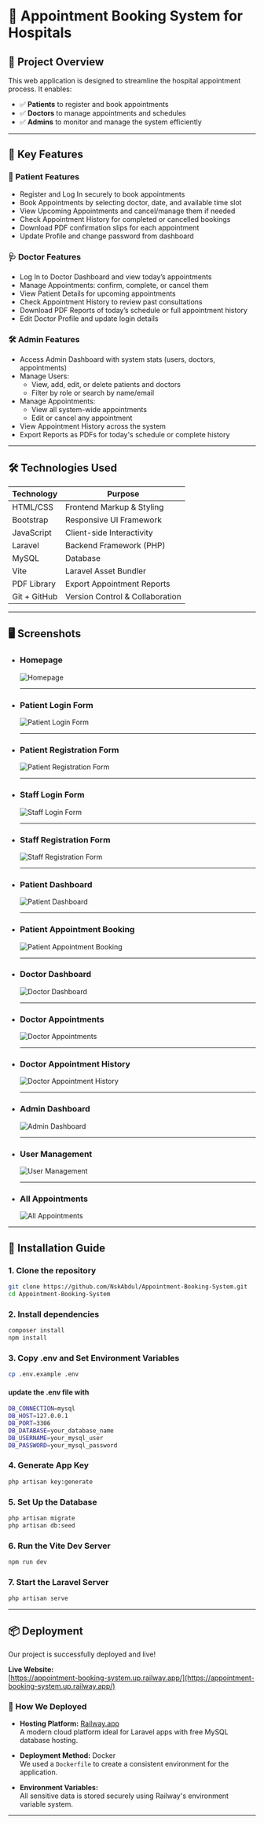 # 🏥 Appointment Booking System for Hospitals

## 📖 Project Overview

This web application is designed to streamline the hospital appointment process. It enables:
- ✅ **Patients** to register and book appointments
- ✅ **Doctors** to manage appointments and schedules
- ✅ **Admins** to monitor and manage the system efficiently

---

## 🌟 Key Features

### 👤 Patient Features
- Register and Log In securely to book appointments
- Book Appointments by selecting doctor, date, and available time slot
- View Upcoming Appointments and cancel/manage them if needed
- Check Appointment History for completed or cancelled bookings
- Download PDF confirmation slips for each appointment
- Update Profile and change password from dashboard

### 🩺 Doctor Features
- Log In to Doctor Dashboard and view today’s appointments
- Manage Appointments: confirm, complete, or cancel them
- View Patient Details for upcoming appointments
- Check Appointment History to review past consultations
- Download PDF Reports of today’s schedule or full appointment history
- Edit Doctor Profile and update login details

### 🛠️ Admin Features
- Access Admin Dashboard with system stats (users, doctors, appointments)
- Manage Users:
  - View, add, edit, or delete patients and doctors
  - Filter by role or search by name/email
- Manage Appointments:
  - View all system-wide appointments
  - Edit or cancel any appointment
- View Appointment History across the system
- Export Reports as PDFs for today's schedule or complete history

---

## 🛠️ Technologies Used

| Technology     | Purpose                         |
|----------------|---------------------------------|
| HTML/CSS       | Frontend Markup & Styling       |
| Bootstrap      | Responsive UI Framework         |
| JavaScript     | Client-side Interactivity       |
| Laravel        | Backend Framework (PHP)         |
| MySQL          | Database                        |
| Vite           | Laravel Asset Bundler           |
| PDF Library    | Export Appointment Reports      |
| Git + GitHub   | Version Control & Collaboration |

---


## 🖥️ Screenshots



- ### Homepage  
  ![Homepage](screenshots/homepage.png)

  ---

- ### Patient Login Form
  ![Patient Login Form](screenshots/patient-login-form.png)

  ---

- ### Patient Registration Form
  ![Patient Registration Form](screenshots/patient-registration-form.png)

  ---

- ### Staff Login Form
  ![Staff Login Form](screenshots/staff-login-form.png)

  ---

- ### Staff Registration Form
  ![Staff Registration Form](screenshots/staff-registration-form.png)

  ---

- ### Patient Dashboard  
  ![Patient Dashboard](screenshots/patient-dashboard.png)

  ---

- ### Patient Appointment Booking
  ![Patient Appointment Booking](screenshots/patient-appointment-booking.png)

  ---

- ### Doctor Dashboard
  ![Doctor Dashboard](screenshots/doctor-dashboard.png)

  ---

- ### Doctor Appointments
  ![Doctor Appointments](screenshots/doctor-appointments.png)

  ---

- ### Doctor Appointment History
  ![Doctor Appointment History](screenshots/doctor-appointment-history.png)

  ---

- ### Admin Dashboard
  ![Admin Dashboard](screenshots/admin-dashboard.png)

  ---

- ### User Management
  ![User Management](screenshots/user-management.png)

  ---

- ### All Appointments
  ![All Appointments](screenshots/all-appointments.png)


---
## 🚀 Installation Guide


### 1. Clone the repository
```bash
git clone https://github.com/NskAbdul/Appointment-Booking-System.git
cd Appointment-Booking-System
```


### 2. Install dependencies
```bash
composer install
npm install
```

### 3. Copy .env and Set Environment Variables
```bash
cp .env.example .env
```

#### update the .env file with
```bash
DB_CONNECTION=mysql
DB_HOST=127.0.0.1
DB_PORT=3306
DB_DATABASE=your_database_name
DB_USERNAME=your_mysql_user
DB_PASSWORD=your_mysql_password
```

### 4. Generate App Key
```bash
php artisan key:generate
```

### 5. Set Up the Database
```bash
php artisan migrate
php artisan db:seed
```

### 6. Run the Vite Dev Server
```bash
npm run dev
```

### 7. Start the Laravel Server
```bash
php artisan serve
```


---



## 📦 Deployment

Our project is successfully deployed and live!

 **Live Website:**  
 [https://appointment-booking-system.up.railway.app/](https://appointment-booking-system.up.railway.app/)



### 🚀 How We Deployed

- **Hosting Platform:** [Railway.app](https://railway.app/)  
  A modern cloud platform ideal for Laravel apps with free MySQL database hosting.

- **Deployment Method:** Docker  
  We used a `Dockerfile` to create a consistent environment for the application.

- **Environment Variables:**  
  All sensitive data is stored securely using Railway's environment variable system.


---
